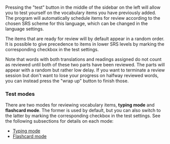 
Pressing the "test" button in the middle of the sidebar on the left will allow
you to test yourself on the vocabulary items you have previously added. The
program will automatically schedule items for review according to the chosen
SRS scheme for this language, which can be changed in the language settings.

The items that are ready for review will by default appear in a random order.
It is possible to give precedence to items in lower SRS levels by marking the
corresponding checkbox in the test settings.

Note that words with both translations and readings assigned do not count as
reviewed until both of these two parts have been reviewed. The parts will
appear with a random but rather low delay. If you want to terminate a review
session but don't want to lose your progress on halfway reviewed words, you can
instead press the "wrap up" button to finish those.

### Test modes

There are two modes for reviewing vocabulary items, **typing mode** and
**flashcard mode**. The former is used by default, but you can also switch to
the latter by marking the corresponding checkbox in the test settings. See the
following subsections for details on each mode:

- [Typing mode](help#Components#Reviewing#Typing_mode)
- [Flashcard mode](help#Components#Reviewing#Flashcard_mode)

